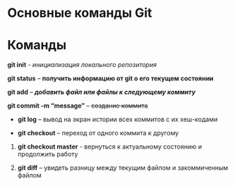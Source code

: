 # Основные команды Git

Команды
===

**git init** - _инициализация локального репозитория_

**git status** – __получить информацию от git о его текущем состоянии__

**git add** – ***добавить файл или файлы к следующему коммиту***

**git commit -m “message”** – ~~создание коммита~~

* **git log** – вывод на экран истории всех коммитов с их хеш-кодами

* **git checkout** – переход от одного коммита к другому

1. **git checkout master** - вернуться к актуальному состоянию и продолжить работу

2. **git diff** – увидеть разницу между текущим файлом и закоммиченным файлом